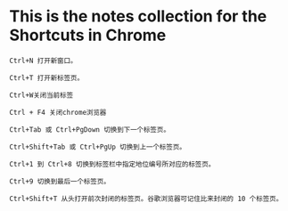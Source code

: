 # This is the notes collection for the Shortcuts in Chrome

```
Ctrl+N 打开新窗口。

Ctrl+T 打开新标签页。

Ctrl+W关闭当前标签

Ctrl + F4 关闭chrome浏览器

Ctrl+Tab 或 Ctrl+PgDown 切换到下一个标签页。

Ctrl+Shift+Tab 或 Ctrl+PgUp 切换到上一个标签页。

Ctrl+1 到 Ctrl+8 切换到标签栏中指定地位编号所对应的标签页。

Ctrl+9 切换到最后一个标签页。

Ctrl+Shift+T 从头打开前次封闭的标签页。谷歌浏览器可记住比来封闭的 10 个标签页。

```
